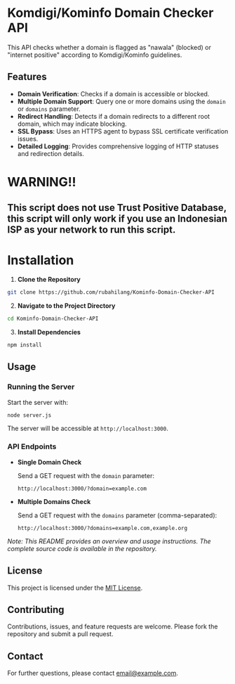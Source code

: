 # Komdigi/Kominfo Domain Checker API

This API checks whether a domain is flagged as "nawala" (blocked) or "internet positive" according to Komdigi/Kominfo guidelines.

## Features

- **Domain Verification**: Checks if a domain is accessible or blocked.
- **Multiple Domain Support**: Query one or more domains using the `domain` or `domains` parameter.
- **Redirect Handling**: Detects if a domain redirects to a different root domain, which may indicate blocking.
- **SSL Bypass**: Uses an HTTPS agent to bypass SSL certificate verification issues.
- **Detailed Logging**: Provides comprehensive logging of HTTP statuses and redirection details.

# WARNING!!
## This script does not use Trust Positive Database, this script will only work if you use an Indonesian ISP as your network to run this script.

# Installation

1. **Clone the Repository**

```sh
git clone https://github.com/rubahilang/Kominfo-Domain-Checker-API
```

2. **Navigate to the Project Directory**

```sh
cd Kominfo-Domain-Checker-API
```

3. **Install Dependencies**

```sh
npm install
```

## Usage

### Running the Server

Start the server with:

```sh
node server.js
```

The server will be accessible at `http://localhost:3000`.

### API Endpoints

- **Single Domain Check**

  Send a GET request with the `domain` parameter:

  `http://localhost:3000/?domain=example.com`

- **Multiple Domains Check**

  Send a GET request with the `domains` parameter (comma-separated):

  `http://localhost:3000/?domains=example.com,example.org`

_Note: This README provides an overview and usage instructions. The complete source code is available in the repository._

## License

This project is licensed under the [MIT License](LICENSE).

## Contributing

Contributions, issues, and feature requests are welcome. Please fork the repository and submit a pull request.

## Contact

For further questions, please contact [email@example.com](mailto:email@example.com).
